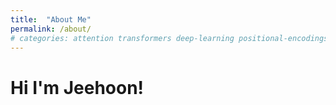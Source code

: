 ```yaml
---
title:  "About Me"
permalink: /about/
# categories: attention transformers deep-learning positional-encodings
---
```


# Hi I'm Jeehoon!